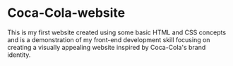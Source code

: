 # Coca-Cola-website
This is my first website created using some basic HTML and CSS concepts and is a demonstration of my front-end development skill focusing on creating a visually appealing website inspired by Coca-Cola's brand identity.
